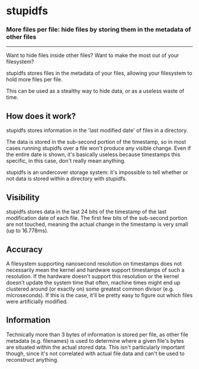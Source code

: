 # stupidfs

### More files per file: hide files by storing them in the metadata of other files

---

Want to hide files inside other files? Want to make the most out of your
filesystem?

stupidfs stores files in the metadata of your files, allowing your filesystem to
hold more files per file.

This can be used as a stealthy way to hide data, or as a useless waste of time.

## How does it work?


stupidfs stores information in the 'last modified date' of files in a directory.

The data is stored in the sub-second portion of the timestamp, so in most cases
running stupidfs over a file won't produce any visible change. Even if the
entire date is shown, it's basically useless because timestamps this specific,
in this case, don't really mean anything.

stupidfs is an undercover storage system: it's impossible to tell whether or not
data is stored within a directory with stupidfs.


## Visibility
stupidfs stores data in the last 24 bits of the timestamp of the last
modification date of each file. The first few bits of the sub-second portion are
not touched, meaning the actual change in the timestamp is very small (up to
16.778ms).

## Accuracy
A filesystem supporting nanosecond resolution on timestamps does not necessarily
mean the kernel and hardware support timestamps of such a resolution. If the
hardware doesn't support this resolution or the kernel doesn't update the system
time that often, machine times might end up clustered around (or exactly on)
some greatest common divisor (e.g. microseconds). If this is the case, it'll be
pretty easy to figure out which files were artificially modified.

## Information
Technically more than 3 bytes of information is stored per file, as other file
metadata (e.g. filenames) is used to determine where a given file's bytes are
situated within the actual stored data. This isn't particularly important
though, since it's not correlated with actual file data and can't be used to
reconstruct anything.
